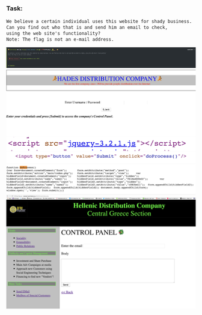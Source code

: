 ### Task:
```
We believe a certain individual uses this website for shady business.
Can you find out who that is and send him an email to check,
using the web site's functionality?
Note: The flag is not an e-mail address.
```

![img](https://github.com/Zulbukharov/CTF/blob/master/hdc/img/1.png "1")
![img](https://github.com/Zulbukharov/CTF/blob/master/hdc/img/2.png "2")
![img](https://github.com/Zulbukharov/CTF/blob/master/hdc/img/3.png "3")
![img](https://github.com/Zulbukharov/CTF/blob/master/hdc/img/4.png "4")
![img](https://github.com/Zulbukharov/CTF/blob/master/hdc/img/5.png "5")
![img](https://github.com/Zulbukharov/CTF/blob/master/hdc/img/6.png "6")
